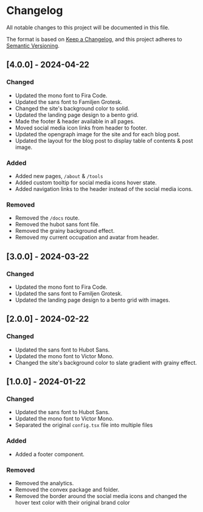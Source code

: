 # Changelog

All notable changes to this project will be documented in this file.

The format is based on [Keep a Changelog](https://keepachangelog.com/en/1.0.0/),
and this project adheres to [Semantic Versioning](https://semver.org/spec/v2.0.0.html).

## [4.0.0] - 2024-04-22

### Changed

- Updated the mono font to Fira Code.
- Updated the sans font to Familjen Grotesk.
- Changed the site's background color to solid.
- Updated the landing page design to a bento grid.
- Made the footer & header available in all pages.
- Moved social media icon links from header to footer.
- Updated the opengraph image for the site and for each blog post.
- Updated the layout for the blog post to display table of contents & post image.

### Added

- Added new pages, `/about` & `/tools`
- Added custom tooltip for social media icons hover state.
- Added navigation links to the header instead of the social media icons.

### Removed

- Removed the `/docs` route.
- Removed the hubot sans font file.
- Removed the grainy background effect.
- Removed my current occupation and avatar from header.

## [3.0.0] - 2024-03-22

### Changed

- Updated the mono font to Fira Code.
- Updated the sans font to Familjen Grotesk.
- Updated the landing page design to a bento grid with images.

## [2.0.0] - 2024-02-22

### Changed

- Updated the sans font to Hubot Sans.
- Updated the mono font to Victor Mono.
- Changed the site's background color to slate gradient with grainy effect.

## [1.0.0] - 2024-01-22

### Changed

- Updated the sans font to Hubot Sans.
- Updated the mono font to Victor Mono.
- Separated the original `config.tsx` file into multiple files

### Added

- Added a footer component.

### Removed

- Removed the analytics.
- Removed the convex package and folder.
- Removed the border around the social media icons and changed the hover text color with their original brand color
